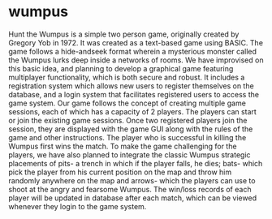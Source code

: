 # wumpus
Hunt the Wumpus is a simple two person game, originally created by Gregory Yob in 1972. It was created as a text-based game using BASIC. The game follows a hide-andseek format wherein a mysterious monster called the Wumpus lurks deep inside a networks of rooms. We have improvised on this basic idea, and planning to develop a graphical game featuring multiplayer functionality, which is both secure and robust. It includes a registration system which allows new users to register themselves on the database, and a login system that facilitates registered users to access the game system. Our game follows the concept of creating multiple game sessions, each of which has a capacity of 2 players. The players can start or join the existing game sessions. Once two registered players join the session, they are displayed with the game GUI along with the rules of the game and other instructions. The player who is successful in killing the Wumpus first wins the match. To make the game challenging for the players, we have also planned to integrate the classic Wumpus strategic placements of pits- a trench in which if the player falls, he dies; bats- which pick the player from his current position on the map and throw him randomly anywhere on the map and arrows- which the players can use to shoot at the angry and fearsome Wumpus. The win/loss records of each player will be updated in database after each match, which can be viewed whenever they login to the game system.
